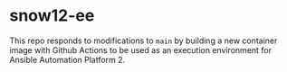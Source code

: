 # snow12-ee

This repo responds to modifications to `main` by building a new container image with Github Actions to be used as an execution environment for Ansible Automation Platform 2.
